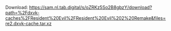 Download: https://sam.nl.tab.digital/s/oZRKz5So2B8gbzY/download?path=%2Fdxvk-caches%2FResident%20Evil%2FResident%20Evil%202%20Remake&files=re2.dxvk-cache.tar.xz
